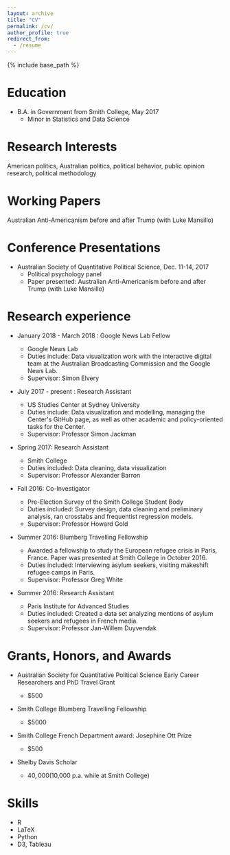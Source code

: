 ```yaml
---
layout: archive
title: "CV"
permalink: /cv/
author_profile: true
redirect_from:
  - /resume
---
```


{% include base_path %}

Education
======
* B.A. in Government from Smith College, May 2017
  * Minor in Statistics and Data Science

Research Interests
======
American politics, Australian politics, political behavior, public opinion research, political methodology

Working Papers
======

Australian Anti-Americanism before and after Trump (with Luke Mansillo)

Conference Presentations
======
* Australian Society of Quantitative Political Science, Dec. 11-14, 2017
  * Political psychology panel
  * Paper presented: Australian Anti-Americanism before and after Trump (with Luke Mansillo)

Research experience
======
* January 2018 - March 2018 : Google News Lab Fellow
  * Google News Lab
  * Duties include: Data visualization work with the interactive digital team at the Australian Broadcasting Commission and the Google News Lab.
  * Supervisor: Simon Elvery

* July 2017 - present : Research Assistant
  * US Studies Center at Sydney University
  * Duties include: Data visualization and modelling, managing the Center's GitHub page, as well as other academic and policy-oriented tasks for the Center. 
  * Supervisor: Professor Simon Jackman

* Spring 2017: Research Assistant
  * Smith College
  * Duties included: Data cleaning, data visualization
  * Supervisor: Professor Alexander Barron
  
* Fall 2016: Co-Investigator
  * Pre-Election Survey of the Smith College Student Body
  * Duties included: Survey design, data cleaning and preliminary analysis, ran crosstabs and frequentist regression models. 
  * Supervisor: Professor Howard Gold
  
* Summer 2016: Blumberg Travelling Fellowship
  * Awarded a fellowship to study the European refugee crisis in Paris, France. Paper was presented at Smith College in October 2016. 
  * Duties included: Interviewing asylum seekers, visiting makeshift refugee camps in Paris.  
  * Supervisor: Professor Greg White
  
* Summer 2016: Research Assistant
  * Paris Institute for Advanced Studies 
  * Duties included: Created a data set analyzing mentions of asylum seekers and refugees in French media.
  * Supervisor: Professor Jan-Willem Duyvendak
  

Grants, Honors, and Awards
======
* Australian Society for Quantitative Political Science Early Career Researchers and PhD Travel Grant
  * $500

* Smith College Blumberg Travelling Fellowship
  * $5000 
  
* Smith College French Department award: Josephine Ott Prize
  * $500
  
* Shelby Davis Scholar
  * $40,000 ($10,000 p.a. while at Smith College)
  
Skills
======
* R
* LaTeX
* Python
* D3, Tableau

